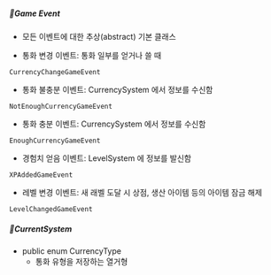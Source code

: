##### 📜Game Event
- 모든 이벤트에 대한 추상(abstract) 기본 클래스

- 통화 변경 이벤트: 통화 일부를 얻거나 쓸 때
```
CurrencyChangeGameEvent
```

- 통화 불충분 이벤트: CurrencySystem 에서 정보를 수신함
```
NotEnoughCurrencyGameEvent
```

- 통화 충분 이벤트: CurrencySystem 에서 정보를 수신함
```
EnoughCurrencyGameEvent
```

- 경험치 얻음 이벤트: LevelSystem 에 정보를 발신함
```
XPAddedGameEvent
```

- 레벨 변경 이벤트: 새 래벨 도달 시 상점, 생산 아이템 등의 아이템 잠금 해제
```
LevelChangedGameEvent
```

##### 📜CurrentSystem
- public enum CurrencyType
	- 통화 유형을 저장하는 열거형